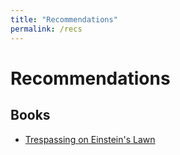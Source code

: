 ```yaml
---
title: "Recommendations"
permalink: /recs
---
```

# Recommendations
## Books
- [Trespassing on Einstein's Lawn](https://www.amandagefter.com/trespassing)
